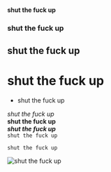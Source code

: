 #### shut the fuck up
### shut the fuck up
## shut the fuck up
# shut the fuck up
- shut the fuck up  
  
*shut the fuck up*  
**shut the fuck up**  
***shut the fuck up***  
`shut the fuck up`  
```
shut the fuck up
```
![shut the fuck up](gltile.ml/Screenshot%20from%202021-05-24%2022-58-00.png)
